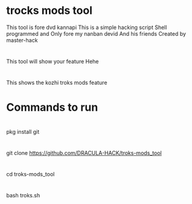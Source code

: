 # trocks mods tool

This tool is fore dvd kannapi
This is a simple hacking script
Shell programmed and 
Only fore my nanban devid
And his friends
Created by master-hack

#
This tool will show your feature
Hehe
#
This shows the kozhi troks mods feature
#
# Commands to run
#

pkg install git
#

git clone https://github.com/DRACULA-HACK/troks-mods_tool

#

cd troks-mods_tool
#

bash troks.sh

#
